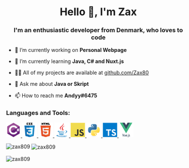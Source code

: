 <h1 align="center">Hello 👋, I'm Zax</h1>
<h3 align="center">I'm an enthusiastic developer from Denmark, who loves to code</h3>

- 🔭 I’m currently working on **Personal Webpage**

- 🌱 I’m currently learning **Java, C# and Nuxt.js**

- 👨‍💻 All of my projects are available at [github.com/Zax80](https://github.com/Zax809)

- 💬 Ask me about **Java or Skript**

- 📫 How to reach me **Andyy#6475**

<h3 align="left">Languages and Tools:</h3>
<p align="left"> <a href="https://www.w3schools.com/cs/" target="_blank" rel="noreferrer"> <img src="https://raw.githubusercontent.com/devicons/devicon/master/icons/csharp/csharp-original.svg" alt="csharp" width="40" height="40"/> </a> <a href="https://www.w3schools.com/css/" target="_blank" rel="noreferrer"> <img src="https://raw.githubusercontent.com/devicons/devicon/master/icons/css3/css3-original-wordmark.svg" alt="css3" width="40" height="40"/> </a> <a href="https://www.w3.org/html/" target="_blank" rel="noreferrer"> <img src="https://raw.githubusercontent.com/devicons/devicon/master/icons/html5/html5-original-wordmark.svg" alt="html5" width="40" height="40"/> </a> <a href="https://www.java.com" target="_blank" rel="noreferrer"> <img src="https://raw.githubusercontent.com/devicons/devicon/master/icons/java/java-original.svg" alt="java" width="40" height="40"/> </a> <a href="https://developer.mozilla.org/en-US/docs/Web/JavaScript" target="_blank" rel="noreferrer"> <img src="https://raw.githubusercontent.com/devicons/devicon/master/icons/javascript/javascript-original.svg" alt="javascript" width="40" height="40"/> </a> <a href="https://www.python.org" target="_blank" rel="noreferrer"> <img src="https://raw.githubusercontent.com/devicons/devicon/master/icons/python/python-original.svg" alt="python" width="40" height="40"/> </a> <a href="https://www.typescriptlang.org/" target="_blank" rel="noreferrer"> <img src="https://raw.githubusercontent.com/devicons/devicon/master/icons/typescript/typescript-original.svg" alt="typescript" width="40" height="40"/> </a> <a href="https://vuejs.org/" target="_blank" rel="noreferrer"> <img src="https://raw.githubusercontent.com/devicons/devicon/master/icons/vuejs/vuejs-original-wordmark.svg" alt="vuejs" width="40" height="40"/> </a> </p>

<p><img align="left" src="https://github-readme-stats.vercel.app/api/top-langs?username=zax809&show_icons=true&locale=en&layout=compact" alt="zax809" /></p>

<p>&nbsp;<img align="center" src="https://github-readme-stats.vercel.app/api?username=zax809&show_icons=true&locale=en" alt="zax809" /></p>

<p><img align="center" src="https://github-readme-streak-stats.herokuapp.com/?user=zax809&" alt="zax809" /></p>
